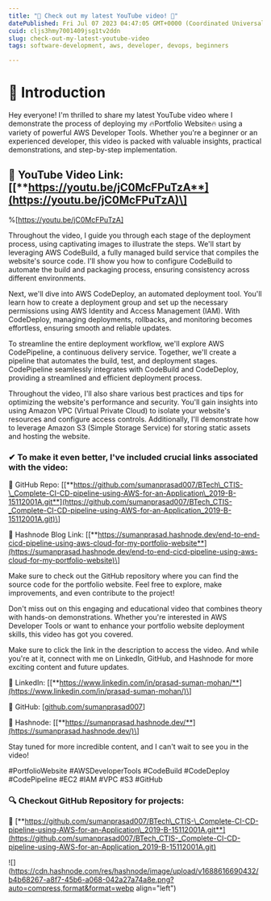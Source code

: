 ```yaml
---
title: "🎥 Check out my latest YouTube video! 🎥"
datePublished: Fri Jul 07 2023 04:47:05 GMT+0000 (Coordinated Universal Time)
cuid: cljs3hmy7001409jsg1tv2ddn
slug: check-out-my-latest-youtube-video
tags: software-development, aws, developer, devops, beginners

---
```


# **📍 Introduction**

Hey everyone! I'm thrilled to share my latest YouTube video where I demonstrate the process of deploying my 🔥Portfolio Website🔥 using a variety of powerful AWS Developer Tools. Whether you're a beginner or an experienced developer, this video is packed with valuable insights, practical demonstrations, and step-by-step implementation.

## 🔗 YouTube Video Link: \[[**https://youtu.be/jC0McFPuTzA**](https://youtu.be/jC0McFPuTzA)\]

%[https://youtu.be/jC0McFPuTzA] 

Throughout the video, I guide you through each stage of the deployment process, using captivating images to illustrate the steps. We'll start by leveraging AWS CodeBuild, a fully managed build service that compiles the website's source code. I'll show you how to configure CodeBuild to automate the build and packaging process, ensuring consistency across different environments.

Next, we'll dive into AWS CodeDeploy, an automated deployment tool. You'll learn how to create a deployment group and set up the necessary permissions using AWS Identity and Access Management (IAM). With CodeDeploy, managing deployments, rollbacks, and monitoring becomes effortless, ensuring smooth and reliable updates.

To streamline the entire deployment workflow, we'll explore AWS CodePipeline, a continuous delivery service. Together, we'll create a pipeline that automates the build, test, and deployment stages. CodePipeline seamlessly integrates with CodeBuild and CodeDeploy, providing a streamlined and efficient deployment process.

Throughout the video, I'll also share various best practices and tips for optimizing the website's performance and security. You'll gain insights into using Amazon VPC (Virtual Private Cloud) to isolate your website's resources and configure access controls. Additionally, I'll demonstrate how to leverage Amazon S3 (Simple Storage Service) for storing static assets and hosting the website.

### ✔ To make it even better, I've included crucial links associated with the video:

🔗 GitHub Repo: \[[**https://github.com/sumanprasad007/BTech\_CTIS-\_Complete-CI-CD-pipeline-using-AWS-for-an-Application\_2019-B-15112001A.git**](https://github.com/sumanprasad007/BTech_CTIS-_Complete-CI-CD-pipeline-using-AWS-for-an-Application_2019-B-15112001A.git)\]

🔗 Hashnode Blog Link: \[[**https://sumanprasad.hashnode.dev/end-to-end-cicd-pipeline-using-aws-cloud-for-my-portfolio-website**](https://sumanprasad.hashnode.dev/end-to-end-cicd-pipeline-using-aws-cloud-for-my-portfolio-website)\]

Make sure to check out the GitHub repository where you can find the source code for the portfolio website. Feel free to explore, make improvements, and even contribute to the project!

Don't miss out on this engaging and educational video that combines theory with hands-on demonstrations. Whether you're interested in AWS Developer Tools or want to enhance your portfolio website deployment skills, this video has got you covered.

Make sure to click the link in the description to access the video. And while you're at it, connect with me on LinkedIn, GitHub, and Hashnode for more exciting content and future updates.

🔗 LinkedIn: \[[**https://www.linkedin.com/in/prasad-suman-mohan/**](https://www.linkedin.com/in/prasad-suman-mohan/)\]

🔗 GitHub: \[[github.com/sumanprasad007](http://github.com/sumanprasad007)\]

🔗 Hashnode: \[[**https://sumanprasad.hashnode.dev/**](https://sumanprasad.hashnode.dev/)\]

Stay tuned for more incredible content, and I can't wait to see you in the video!

#PortfolioWebsite #AWSDeveloperTools #CodeBuild #CodeDeploy #CodePipeline #EC2 #IAM #VPC #S3 #GitHub

### **🔍 Checkout GitHub Repository for projects:**

**🔗** [**https://github.com/sumanprasad007/BTech\_CTIS-\_Complete-CI-CD-pipeline-using-AWS-for-an-Application\_2019-B-15112001A.git**](https://github.com/sumanprasad007/BTech_CTIS-_Complete-CI-CD-pipeline-using-AWS-for-an-Application_2019-B-15112001A.git)

![](https://cdn.hashnode.com/res/hashnode/image/upload/v1688616690432/b4b68267-a8f7-45b6-a068-042a27a74a8e.png?auto=compress,format&format=webp align="left")